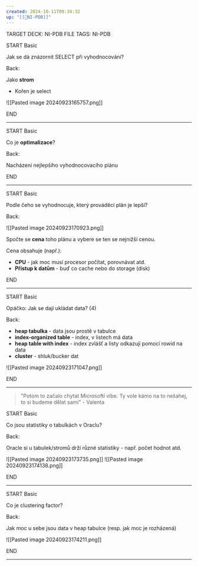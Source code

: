 ```yaml
---
created: 2024-10-11T09:34:32
up: "[[📖NI-PDB]]"
---
```


TARGET DECK: NI-PDB
FILE TAGS: NI-PDB


START
Basic

Jak se dá znázornit SELECT při vyhodnocování?

Back:

Jako **strom**
- Kořen je select

![[Pasted image 20240923165757.png]]

END

---


START
Basic

Co je **optimalizace**?

Back:

Nacházení nejlepšího vyhodnocovacího plánu

END

---


START
Basic

Podle čeho se vyhodnocuje, který prováděcí plán je lepší?

Back:

![[Pasted image 20240923170923.png]]

Spočte se **cena** toho plánu a vybere se ten se nejnižší cenou.

Cena obsahuje (např.):
- **CPU** - jak moc musí procesor počítat, porovnávat atd.
- **Přístup k datům** - buď co cache nebo do storage (disk)

END

---


START
Basic

Opáčko: Jak se dají ukládat data? (4)

Back:

- **heap tabulka** - data jsou prostě v tabulce
- **index-organized table** - index, v listech má data
- **heap table with index** - index zvlášť a listy odkazují pomocí rowid na data
- **cluster** - shluk/bucker dat

![[Pasted image 20240923171047.png]]

END

---

> "Potom to začalo chytat Microsoftí vibe. Ty vole kámo na to nešahej, to si budeme dělat sami" - Valenta


START
Basic

Co jsou statistiky o tabulkách v Oraclu?

Back:

Oracle si u tabulek/stromů drží různé statistiky - např. počet hodnot atd.

![[Pasted image 20240923173735.png]]
![[Pasted image 20240923174138.png]]


END

---


START
Basic

Co je clustering factor?

Back:

Jak moc u sebe jsou data v heap tabulce (resp. jak moc je rozházená)

![[Pasted image 20240923174211.png]]

END

---


